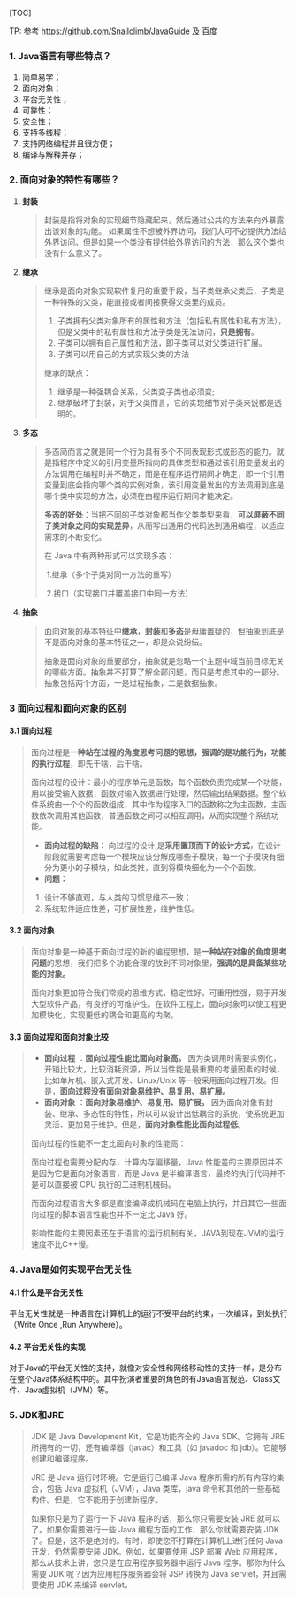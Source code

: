 [TOC]

TP: 参考 https://github.com/Snailclimb/JavaGuide 及 百度
### 1. Java语言有哪些特点？

1. 简单易学；
2. 面向对象；
3. 平台无关性；
4. 可靠性；
5. 安全性；
6. 支持多线程；
7. 支持网络编程并且很方便；
8. 编译与解释并存；

### 2. 面向对象的特性有哪些？

   1. **封装**

      > 封装是指将对象的实现细节隐藏起来，然后通过公共的方法来向外暴露出该对象的功能。
      > 如果属性不想被外界访问，我们大可不必提供方法给外界访问。但是如果一个类没有提供给外界访问的方法，那么这个类也没有什么意义了。

   2. **继承**

      > 继承是面向对象实现软件复用的重要手段，当子类继承父类后，子类是一种特殊的父类，能直接或者间接获得父类里的成员。
      >
      > 1. 子类拥有父类对象所有的属性和方法（包括私有属性和私有方法），但是父类中的私有属性和方法子类是无法访问，**只是拥有**。
      > 2. 子类可以拥有自己属性和方法，即子类可以对父类进行扩展。
      > 3. 子类可以用自己的方式实现父类的方法
      >
      > 继承的缺点：
      >
      > 1. 继承是一种强耦合关系，父类变子类也必须变;
      > 2. 继承破坏了封装，对于父类而言，它的实现细节对子类来说都是透明的。

   3. **多态**

      > 多态简而言之就是同一个行为具有多个不同表现形式或形态的能力。就是指程序中定义的引用变量所指向的具体类型和通过该引用变量发出的方法调用在编程时并不确定，而是在程序运行期间才确定，即一个引用变量到底会指向哪个类的实例对象，该引用变量发出的方法调用到底是哪个类中实现的方法，必须在由程序运行期间才能决定。
      >
      > **多态的好处**：当把不同的子类对象都当作父类类型来看，**可以屏蔽不同子类对象之间的实现差异**，从而写出通用的代码达到通用编程，以适应需求的不断变化。
      >
      > 在 Java 中有两种形式可以实现多态：
      >
      > ​	1.继承（多个子类对同一方法的重写）
      >
      > ​	2.接口（实现接口并覆盖接口中同一方法）

   4. **抽象**

      > 面向对象的基本特征中**继承**，**封装**和**多态**是毋庸置疑的，但抽象到底是不是面向对象的基本特征之一，却是众说纷纭。
      >
      > 抽象是面向对象的重要部分，抽象就是忽略一个主题中域当前目标无关的哪些方面。抽象并不打算了解全部问题，而只是考虑其中的一部分。抽象包括两个方面，一是过程抽象，二是数据抽象。

### 3 面向过程和面向对象的区别

#### 3.1 面向过程

   >面向过程是**一种站在过程的角度思考问题的思想，强调的是功能行为，功能的执行过程**，即先干啥，后干啥。
   >
   >面向过程的设计：最小的程序单元是函数，每个函数负责完成某一个功能，用以接受输入数据，函数对输入数据进行处理，然后输出结果数据。整个软件系统由一个个的函数组成，其中作为程序入口的函数称之为主函数，主函数依次调用其他函数，普通函数之间可以相互调用，从而实现整个系统功能。
   >
   >- **面向过程的缺陷：**
   >  向过程的设计,是**采用置顶而下的设计方式**，在设计阶段就需要考虑每一个模块应该分解成哪些子模块，每一个子模块有细分为更小的子模块，如此类推，直到将模块细化为一个个函数。
   >- **问题：**
   >
   > 1. 设计不够直观，与人类的习惯思维不一致；
   > 2. 系统软件适应性差，可扩展性差，维护性低。

#### 3.2 面向对象

> 面向对象是一种基于面向过程的新的编程思想，是**一种站在对象的角度思考问题**的思想，我们把多个功能合理的放到不同对象里，**强调的是具备某些功能的对象。**
>
> 面向对象更加符合我们常规的思维方式，稳定性好，可重用性强，易于开发大型软件产品，有良好的可维护性。在软件工程上，面向对象可以使工程更加模块化，实现更低的耦合和更高的内聚。

#### 3.3 面向过程和面向对象比较

> - **面向过程** ：**面向过程性能比面向对象高。** 因为类调用时需要实例化，开销比较大，比较消耗资源，所以当性能是最重要的考量因素的时候，比如单片机、嵌入式开发、Linux/Unix 等一般采用面向过程开发。但是，**面向过程没有面向对象易维护、易复用、易扩展。**
> - **面向对象** ：**面向对象易维护、易复用、易扩展。** 因为面向对象有封装、继承、多态性的特性，所以可以设计出低耦合的系统，使系统更加灵活、更加易于维护。但是，**面向对象性能比面向过程低**。
>
> 面向过程的性能不一定比面向对象的性能高：
>
>  	面向过程也需要分配内存，计算内存偏移量，Java 性能差的主要原因并不是因为它是面向对象语言，而是 Java 是半编译语言，最终的执行代码并不是可以直接被 CPU 执行的二进制机械码。
>
> ​	而面向过程语言大多都是直接编译成机械码在电脑上执行，并且其它一些面向过程的脚本语言性能也并不一定比 Java 好。
>
> 影响性能的主要因素还在于语言的运行机制有关，JAVA到现在JVM的运行速度不比C++慢。

### 4. Java是如何实现平台无关性

#### 4.1  什么是平台无关性

平台无关性就是一种语言在计算机上的运行不受平台的约束，一次编译，到处执行（Write Once ,Run Anywhere）。
#### 4.2 平台无关性的实现
对于Java的平台无关性的支持，就像对安全性和网络移动性的支持一样，是分布在整个Java体系结构中的。其中扮演者重要的角色的有Java语言规范、Class文件、Java虚拟机（JVM）等。

### 5. JDK和JRE

> JDK 是 Java Development Kit，它是功能齐全的 Java SDK。它拥有 JRE 所拥有的一切，还有编译器（javac）和工具（如 javadoc 和 jdb）。它能够创建和编译程序。
>
> JRE 是 Java 运行时环境。它是运行已编译 Java 程序所需的所有内容的集合，包括 Java 虚拟机（JVM），Java 类库，java 命令和其他的一些基础构件。但是，它不能用于创建新程序。
>
> 如果你只是为了运行一下 Java 程序的话，那么你只需要安装 JRE 就可以了。如果你需要进行一些 Java 编程方面的工作，那么你就需要安装 JDK 了。但是，这不是绝对的。有时，即使您不打算在计算机上进行任何 Java 开发，仍然需要安装 JDK。例如，如果要使用 JSP 部署 Web 应用程序，那么从技术上讲，您只是在应用程序服务器中运行 Java 程序。那你为什么需要 JDK 呢？因为应用程序服务器会将 JSP 转换为 Java servlet，并且需要使用 JDK 来编译 servlet。